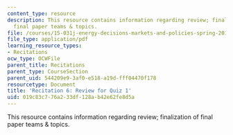 ```yaml
---
content_type: resource
description: This resource contains information regarding review; finalization of
  final paper teams & topics.
file: /courses/15-031j-energy-decisions-markets-and-policies-spring-2012/019c83c776a233df128ab42e62fe8d5a_MIT15_031JS12_rec6.pdf
file_type: application/pdf
learning_resource_types:
- Recitations
ocw_type: OCWFile
parent_title: Recitations
parent_type: CourseSection
parent_uid: 544209e9-3af0-e518-a19d-fff04470f178
resourcetype: Document
title: 'Recitation 6: Review for Quiz 1'
uid: 019c83c7-76a2-33df-128a-b42e62fe8d5a
---
```

This resource contains information regarding review; finalization of final paper teams & topics.

